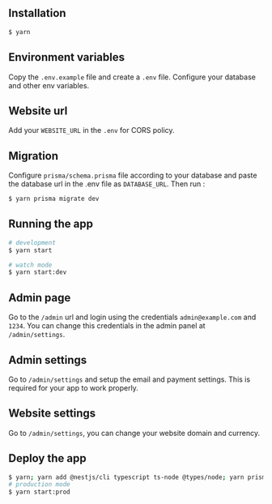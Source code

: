 ## Installation

```bash
$ yarn
```

## Environment variables

Copy the `.env.example` file and create a `.env` file. Configure your database and other env variables. 

## Website url

Add your `WEBSITE_URL` in the `.env` for CORS policy.

## Migration

Configure `prisma/schema.prisma` file according to your database and paste the database url in the .env file as `DATABASE_URL`.
Then run :

```bash
$ yarn prisma migrate dev
```

## Running the app

```bash
# development
$ yarn start

# watch mode
$ yarn start:dev

```

## Admin page

Go to the `/admin` url and login using the credentials `admin@example.com` and `1234`. You can change this credentials in the admin panel at `/admin/settings`.

## Admin settings

Go to `/admin/settings` and setup the email and payment settings. This is required for your app to work properly.

## Website settings

Go to `/admin/settings`, you can change your website domain and currency.

## Deploy the app

```bash
$ yarn; yarn add @nestjs/cli typescript ts-node @types/node; yarn prisma migrate deploy; yarn prisma db seed; yarn build
# production mode
$ yarn start:prod
```
